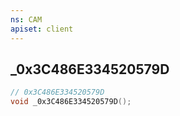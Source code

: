```yaml
---
ns: CAM
apiset: client
---
```

## _0x3C486E334520579D

```c
// 0x3C486E334520579D
void _0x3C486E334520579D();
```





